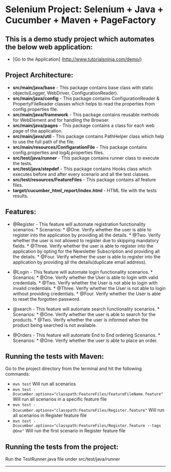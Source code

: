 Selenium Project: Selenium + Java + Cucumber + Maven + PageFactory
=================

This is a demo study project which automates the below web application:
----------------
* [Go to the Application] (http://www.tutorialsninja.com/demo/)



Project Architecture:
-------------------

* **src/main/java/base** - This package contains base class with static objects(Logger, WebDriver, ConfigurationReader).
* **src/main/java/config** - This package contains ConfigurationReader & PropertyFileReader classes which helps to read the properties from config.properties file.
* **src/main/java/framework** - This package contains reusable methods for WebElement and for handling the Browser.
* **src/main/java/pages**  - This package contains a class for each web page of the application.
* **src/main/java/util** - This package contains PathHelper class which help to use the full path of the file.
* **src/main/resources/ConfigarationFile** - This package contains config.properties and log4j.properties files.
* **src/test/java/runner** - This package contains runner class to execute the tests.
* **src/test/java/stepdef** - This package contains Hooks class which executes before and after every scenario and all the test classes.
* **src/test/resources/FeatureFiles** - This package contains all feature files.
* **target/cucumber_html_report/index.html** - HTML file with the tests results. 




Features: 
-------------
* @Register - This feature will automate registration functionality scenarios.
        *  Scenarios:
		        *   @One. Verify whether the user is able to register into the application by providing all the details.
				*	@Two. Verify whether the user is not allowed to register due to skipping mandatory fields.
				*	@Three. Verify whether the user is able to register into the application by opting for the Newsletter Subscription and providing all the details.
				*	@Four. Verify whether the user is able to register into the application by providing all the details(duplicate email address).
					
* @Login - This feature will automate login functionality scenarios.
        *  Scenarios:
		        *   @One. Verify whether the User is able to login with valid credentials.
				*	@Two. Verify whether the User is not able to login with invalid credentials.
				*	@Three. Verify whether the User is not able to login without providing credentials.
				*	@Four. Verify whether the User is able to reset the forgotten password.

* @search - This feature will automate search functionality scenarios.
        *  Scenarios:
		        *   @One. Verify whether the user is able to search for the products.
				*	@Two. Verify whether the user is informed when the product being searched is not available.
					
* @Orders - This feature will automate End to End ordering Scenarios.
        *  Scenarios:
		        *   @One. Verify whether the user is able to place an order.				

					


Running the tests with Maven:
--------------

Go to the project directory from the terminal and hit the following commands:
* `mvn test`   Will run all scenarios
* `mvn test -Dcucumber.options="classpath:FeatureFiles/FeatureFileName.feature"`        Will run all scenarios in a specific feature file
* `mvn test -Dcucumber.options="classpath:FeatureFiles/Register.feature"`               Will run all scenarios in Register feature file
* `mvn test -Dcucumber.options="classpath:FeatureFiles/Register.feature --tags @One"`   Will run the first scenario in Register feature file


Running the tests from the project:
--------------
Run the TestRunner.java file under  src/test/java/runner


-----------------------
